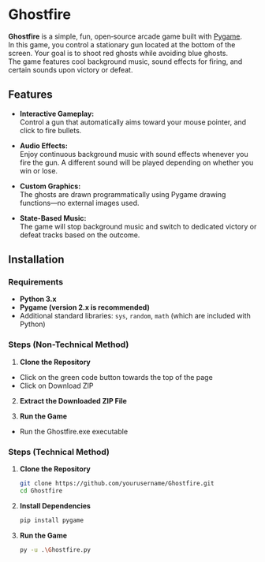 # Ghostfire

**Ghostfire** is a simple, fun, open‑source arcade game built with [Pygame](https://www.pygame.org/).  
In this game, you control a stationary gun located at the bottom of the screen. Your goal is to shoot red ghosts while avoiding blue ghosts.  
The game features cool background music, sound effects for firing, and certain sounds upon victory or defeat.

## Features

- **Interactive Gameplay:**  
  Control a gun that automatically aims toward your mouse pointer, and click to fire bullets.
- **Audio Effects:**  
  Enjoy continuous background music with sound effects whenever you fire the gun. A different sound will be played depending on whether you win or lose.

- **Custom Graphics:**  
  The ghosts are drawn programmatically using Pygame drawing functions—no external images used.

- **State-Based Music:**  
  The game will stop background music and switch to dedicated victory or defeat tracks based on the outcome.

## Installation

### Requirements

- **Python 3.x**
- **Pygame (version 2.x is recommended)**
- Additional standard libraries: `sys`, `random`, `math` (which are included with Python)

### Steps (Non-Technical Method)

1. **Clone the Repository**

- Click on the green code button towards the top of the page
- Click on Download ZIP

2. **Extract the Downloaded ZIP File**

3. **Run the Game**

- Run the Ghostfire.exe executable

### Steps (Technical Method)

1. **Clone the Repository**

   ```bash
   git clone https://github.com/yourusername/Ghostfire.git
   cd Ghostfire
   ```

2. **Install Dependencies**

   ```bash
   pip install pygame
   ```

3. **Run the Game**

   ```bash
   py -u .\Ghostfire.py
   ```
